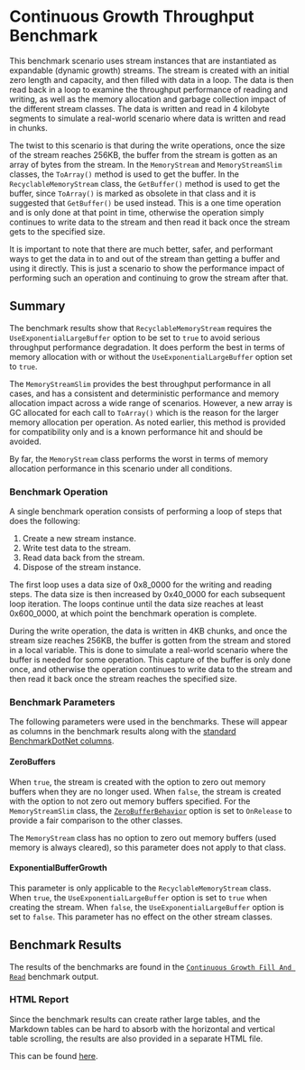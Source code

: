 # Continuous Growth Throughput Benchmark

This benchmark scenario uses stream instances that are instantiated as expandable (dynamic growth) streams. The stream is created with an initial zero length and capacity, and then filled with data in a loop. The data is then read back in a loop to examine the throughput performance of reading and writing, as well as the memory allocation and garbage collection impact of the different stream classes. The data is written and read in 4 kilobyte segments to simulate a real-world scenario where data is written and read in chunks.

The twist to this scenario is that during the write operations, once the size of the stream reaches 256KB, the buffer from the stream is gotten as an array of bytes from the stream. In the `MemoryStream` and `MemoryStreamSlim` classes, the `ToArray()` method is used to get the buffer. In the `RecyclableMemoryStream` class, the `GetBuffer()` method is used to get the buffer, since `ToArray()` is marked as obsolete in that class and it is suggested that `GetBuffer()` be used instead. This is a one time operation and is only done at that point in time, otherwise the operation simply continues to write data to the stream and then read it back once the stream gets to the specified size.

It is important to note that there are much better, safer, and performant ways to get the data in to and out of the stream than getting a buffer and using it directly. This is just a scenario to show the performance impact of performing such an operation and continuing to grow the stream after that.

## Summary 

The benchmark results show that `RecyclableMemoryStream` requires the `UseExponentialLargeBuffer` option to be set to `true` to avoid serious throughput performance degradation. It does perform the best in terms of memory allocation with or without the `UseExponentialLargeBuffer` option set to `true`.

The `MemoryStreamSlim` provides the best throughput performance in all cases, and has a consistent and deterministic performance and memory allocation impact across a wide range of scenarios. However, a new array is GC allocated for each call to `ToArray()` which is the reason for the larger memory allocation per operation. As noted earlier, this method is provided for compatibility only and is a known performance hit and should be avoided.

By far, the `MemoryStream` class performs the worst in terms of memory allocation performance in this scenario under all conditions.

### Benchmark Operation

A single benchmark operation consists of performing a loop of steps that does the following:

1. Create a new stream instance.
1. Write test data to the stream.
1. Read data back from the stream.
1. Dispose of the stream instance.

The first loop uses a data size of 0x8_0000 for the writing and reading steps. The data size is then increased by 0x40_0000 for each subsequent loop iteration. The loops continue until the data size reaches at least 0x600_0000, at which point the benchmark operation is complete.

During the write operation, the data is written in 4KB chunks, and once the stream size reaches 256KB, the buffer is gotten from the stream and stored in a local variable. This is done to simulate a real-world scenario where the buffer is needed for some operation. This capture of the buffer is only done once, and otherwise the operation continues to write data to the stream and then read it back once the stream reaches the specified size.

### Benchmark Parameters

The following parameters were used in the benchmarks. These will appear as columns in the benchmark results along with the [standard BenchmarkDotNet columns](./memorystream-benchmarks.md#legend).

#### ZeroBuffers

When `true`, the stream is created with the option to zero out memory buffers when they are no longer used. When `false`, the stream is created with the option to not zero out memory buffers specified. For the `MemoryStreamSlim` class, the [`ZeroBufferBehavior`](xref:KZDev.PerfUtils.MemoryStreamSlimOptions.ZeroBufferBehavior) option is set to `OnRelease` to provide a fair comparison to the other classes.

The `MemoryStream` class has no option to zero out memory buffers (used memory is always cleared), so this parameter does not apply to that class.

#### ExponentialBufferGrowth

This parameter is only applicable to the `RecyclableMemoryStream` class. When `true`, the `UseExponentialLargeBuffer` option is set to `true` when creating the stream. When `false`, the `UseExponentialLargeBuffer` option is set to `false`. This parameter has no effect on the other stream classes.

## Benchmark Results

The results of the benchmarks are found in the [`Continuous Growth Fill And Read`](./MemoryStreamBenchmarks.ContinuousGrowFillAndReadThroughputBenchmarks-report-github.md) benchmark output.

### HTML Report

Since the benchmark results can create rather large tables, and the Markdown tables can be hard to absorb with the horizontal and vertical table scrolling, the results are also provided in a separate HTML file. 

This can be found [here](./MemoryStreamBenchmarks.ContinuousGrowFillAndReadThroughputBenchmarks-report.html).